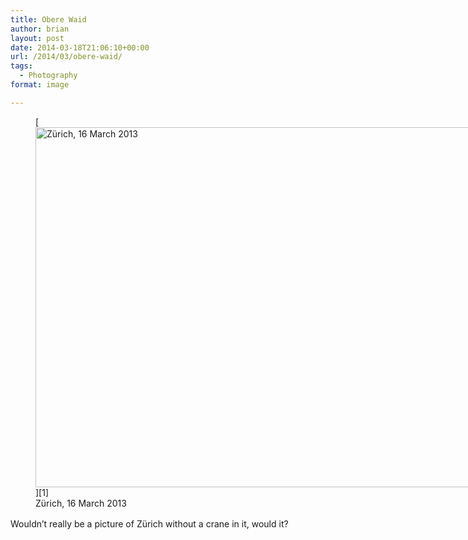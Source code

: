 ```yaml
---
title: Obere Waid
author: brian
layout: post
date: 2014-03-18T21:06:10+00:00
url: /2014/03/obere-waid/
tags:
  - Photography
format: image

---
```

<figure id="attachment_1081" style="width: 1024px" class="wp-caption aligncenter">[<img class="size-full wp-image-1081" alt="Zürich, 16 March 2013" src="https://trammell.ch/wp-content/uploads/2014/03/IMG_8051.jpg" width="1024" height="576" srcset="https://trammell.ch/wp-content/uploads/2014/03/IMG_8051.jpg 1024w, https://trammell.ch/wp-content/uploads/2014/03/IMG_8051-480x270.jpg 480w" sizes="(max-width: 1024px) 100vw, 1024px" />][1]<figcaption class="wp-caption-text">Zürich, 16 March 2013</figcaption></figure> 

<span style="line-height: 1.5;">Wouldn&#8217;t really be a picture of Zürich without a crane in it, would it?</span>

 [1]: https://trammell.ch/wp-content/uploads/2014/03/IMG_8051.jpg